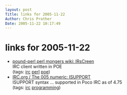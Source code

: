 ```yaml
---
layout: post
Title: links for 2005-11-22  
Author: Chris Prather
Date: 2005-11-22 10:17:49
---
```


# links for 2005-11-22
<ul class="delicious">
	<li>
		<div class="delicious-link"><a href="http://p3m.org/wiki?IRsCreen">pound-perl perl mongers wiki: IRsCreen</a></div>
		<div class="delicious-extended">IRC client written in POE</div>
		<div class="delicious-tags">(tags: <a href="http://del.icio.us/perigrin/irc">irc</a> <a href="http://del.icio.us/perigrin/perl">perl</a> <a href="http://del.icio.us/perigrin/poe">poe</a>)</div>
	</li>
	<li>
		<div class="delicious-link"><a href="http://www.irc.org/tech_docs/005.html">IRC.org / The 005 numeric: ISUPPORT</a></div>
		<div class="delicious-extended">ISUPPORT syntax ... supported in Poco IRC as of 4.75</div>
		<div class="delicious-tags">(tags: <a href="http://del.icio.us/perigrin/irc">irc</a> <a href="http://del.icio.us/perigrin/programming">programming</a>)</div>
	</li>
</ul>

